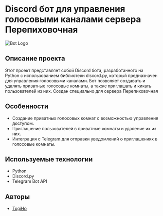 # Discord бот для управления голосовыми каналами сервера Перепиховочная

![Bot Logo](https://media.discordapp.net/attachments/825271019694325760/1230833593245372426/999a7c0ca06fd1bbc99d24891d0aaee3.webp?ex=6634c21c&is=66224d1c&hm=a5be73a1848aaee6a779aa5eef4d5afab37ca504896a1b30ce1372226c555811&=&format=webp)

## Описание проекта

Этот проект представляет собой Discord бота, разработанного на Python с использованием библиотеки discord.py, который предназначен для управления голосовыми каналами. Бот позволяет создавать и удалять приватные голосовые комнаты, а также приглашать и кикать пользователей из них. Создан специально для сервера Перепиховочная

## Особенности

- Создание приватных голосовых комнат с возможностью управления доступом.
- Приглашение пользователей в приватные комнаты и удаление их из них.
- Интеграция с Telegram для отправки уведомлений о приглашениях в голосовые комнаты.

## Используемые технологии

- Python
- Discord.py
- Telegram Bot API

## Авторы

- [TogiHo](https://github.com/ToGGiHo)
